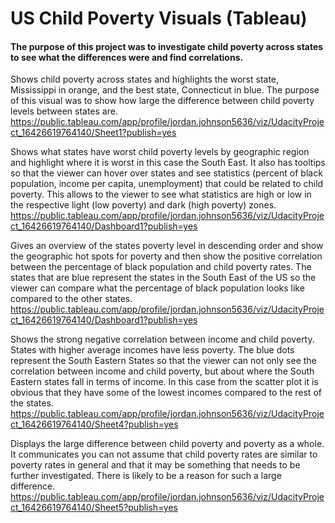 # US Child Poverty Visuals (Tableau)
#### The purpose of this project was to investigate child poverty across states to see what the differences were and find correlations. 

Shows child poverty across states and highlights the worst state, Mississippi in orange, and the best state, Connecticut in blue. The purpose of this visual was to show how large the difference between child poverty levels between states are.   
https://public.tableau.com/app/profile/jordan.johnson5636/viz/UdacityProject_16426619764140/Sheet1?publish=yes

Shows what states have worst child poverty levels by geographic region and highlight where it is worst in this case the South East. It also has tooltips so that the viewer can hover over states and see statistics (percent of black population, income per capita, unemployment) that could be related to child poverty. This allows to the viewer to see what statistics are high or low in the respective light (low poverty) and dark (high poverty) zones.    
https://public.tableau.com/app/profile/jordan.johnson5636/viz/UdacityProject_16426619764140/Dashboard1?publish=yes

Gives an overview of the states poverty level in descending order and show the geographic hot spots for poverty and then show the positive correlation between the percentage of black population and child poverty rates. The states that are blue represent the states in the South East of the US so the viewer can compare what the percentage of black population looks like compared to the other states.   
https://public.tableau.com/app/profile/jordan.johnson5636/viz/UdacityProject_16426619764140/Dashboard1?publish=yes

Shows the strong negative correlation between income and child poverty. States with higher average incomes have less poverty. The blue dots represent the South Eastern States so that the viewer can not only see the correlation between income and child poverty, but about where the South Eastern states fall in terms of income. In this case from the scatter plot it is obvious that they have some of the lowest incomes compared to the rest of the states.    
https://public.tableau.com/app/profile/jordan.johnson5636/viz/UdacityProject_16426619764140/Sheet4?publish=yes

Displays the large difference between child poverty and poverty as a whole. It communicates you can not assume that child poverty rates are similar to poverty rates in general and that it may be something that needs to be further investigated. There is likely to be a reason for such a large difference.    
https://public.tableau.com/app/profile/jordan.johnson5636/viz/UdacityProject_16426619764140/Sheet5?publish=yes
